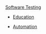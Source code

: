 [Software Testing]("https://www.urn.su/qa/")

- [Education]("https://www.urn.su/qa/edu/")

- [Automation]("https://www.urn.su/qa/auto/")
